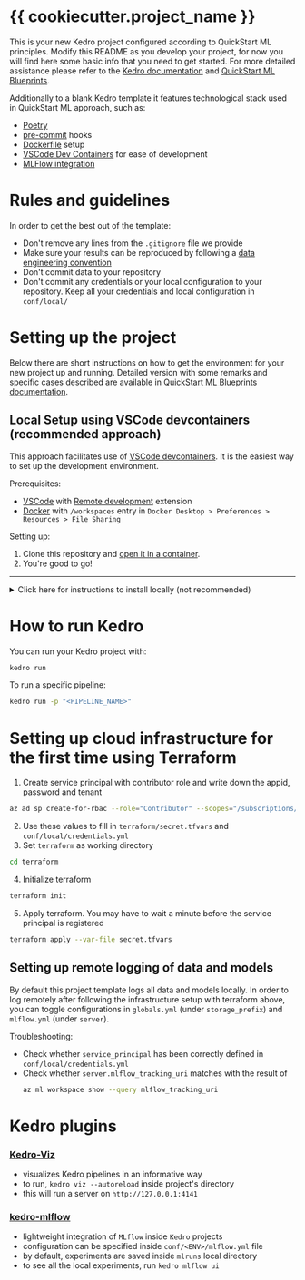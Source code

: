 # {{ cookiecutter.project_name }}

This is your new Kedro project configured according to QuickStart ML principles. Modify this README as you develop your project, for now you will find here some basic info that you need to get started. For more detailed assistance please refer to the [Kedro documentation](https://kedro.readthedocs.io/en/stable/index.html) and [QuickStart ML Blueprints](https://github.com/getindata/quickstart-ml-blueprints).

Additionally to a blank Kedro template it features technological stack used in QuickStart ML approach, such as:
  - [Poetry](https://python-poetry.org/)
  - [pre-commit](https://pre-commit.com/) hooks
  - [Dockerfile](https://docs.docker.com/engine/reference/builder/) setup
  - [VSCode Dev Containers](https://code.visualstudio.com/docs/devcontainers/containers) for ease of development
  - [MLFlow integration](https://kedro-mlflow.readthedocs.io/en/stable/)

# Rules and guidelines

In order to get the best out of the template:

* Don't remove any lines from the `.gitignore` file we provide
* Make sure your results can be reproduced by following a [data engineering convention](https://kedro.readthedocs.io/en/stable/faq/faq.html#what-is-data-engineering-convention)
* Don't commit data to your repository
* Don't commit any credentials or your local configuration to your repository. Keep all your credentials and local configuration in `conf/local/`

# Setting up the project

Below there are short instructions on how to get the environment for your new project up and running. Detailed version with some remarks and specific cases described are available in [QuickStart ML Blueprints documentation](https://github.com/getindata/quickstart-ml-blueprints).

## Local Setup using VSCode devcontainers (recommended approach)
This approach facilitates use of [VSCode devcontainers](https://code.visualstudio.com/docs/devcontainers/containers). It is the easiest way to set up the development environment. 

Prerequisites:
* [VSCode](https://code.visualstudio.com/) with [Remote development](https://marketplace.visualstudio.com/items?itemName=ms-vscode-remote.vscode-remote-extensionpack) extension
* [Docker](https://www.docker.com/) with `/workspaces` entry in `Docker Desktop > Preferences > Resources > File Sharing`

Setting up:
1. Clone this repository and [open it in a container](https://code.visualstudio.com/docs/devcontainers/containers#_quick-start-open-an-existing-folder-in-a-container).
2. You're good to go!

---

<details>
  <summary>Click here for instructions to install locally (not recommended)</summary>

  ## Local Manual Setup

  The project is using pyenv Python version management. It lets you easily install and switch between multiple versions of Python. To install pyenv, follow [these steps](https://github.com/pyenv/pyenv#installation=) for your operating system.

  To install a specific Python version use this command:
  ```bash
  pyenv install 3.8.16
  pyenv shell 3.8.16
  ```

  ### Virtual environment

  It is recommended to create a virtual environment in your project:
  ```
  python -m venv venv
  source ./venv/bin/activate
  ```

  ### Installing dependencies with Poetry

  To install libraries declared in the pyproject.toml you need to have `Poetry` installed. Install it from [here](https://python-poetry.org/docs/#installing-with-the-official-installer) and then run this command:
  ```bash
  poetry install
  ```

  To add and install dependencies with:
  ```bash
  # dependencies
  poetry add <package_name>

  # dev dependencies
  poetry add -D <package_name>
  ```

  ### Setting up Azure CLI
  Login and configure workspace and follow the instructions to log in to azure through the browser using a device code:
  ```bash
  az login --use-device-code
  az account set --subscription {{ cookiecutter.subscription_id }}
  az configure --defaults workspace= {{ cookiecutter.azure_prefix }}-mlw group={{ cookiecutter.azure_prefix }}-rg location={{ cookiecutter.azure_location }}
  ```
</details>

# How to run Kedro

You can run your Kedro project with:

```bash
kedro run
```

To run a specific pipeline:
```bash
kedro run -p "<PIPELINE_NAME>"
```

# Setting up cloud infrastructure for the first time using Terraform

1. Create service principal with contributor role and write down the appid, password and tenant 
```bash
az ad sp create-for-rbac --role="Contributor" --scopes="/subscriptions/{{ cookiecutter.subscription_id }}"
```
2. Use these values to fill in `terraform/secret.tfvars` and `conf/local/credentials.yml`
3. Set `terraform` as working directory
```bash
cd terraform
```
4. Initialize terraform
```bash
terraform init
```
5. Apply terraform. You may have to wait a minute before the service principal is registered
```bash
terraform apply --var-file secret.tfvars
```

## Setting up remote logging of data and models
By default this project template logs all data and models locally. In order to log remotely after following the infrastructure setup with terraform above, you can toggle configurations in `globals.yml` (under `storage_prefix`) and `mlflow.yml` (under `server`).

Troubleshooting:
* Check whether `service_principal` has been correctly defined in `conf/local/credentials.yml`
* Check whether `server.mlflow_tracking_uri` matches with the result of 
  ```bash
  az ml workspace show --query mlflow_tracking_uri
  ```

# Kedro plugins
### [Kedro-Viz](https://github.com/kedro-org/kedro-viz)
- visualizes Kedro pipelines in an informative way
- to run, `kedro viz --autoreload` inside project's directory
- this will run a server on `http://127.0.0.1:4141`


### [kedro-mlflow](https://github.com/Galileo-Galilei/kedro-mlflow)
- lightweight integration of `MLflow` inside `Kedro` projects
- configuration can be specified inside `conf/<ENV>/mlflow.yml` file
- by default, experiments are saved inside `mlruns` local directory
- to see all the local experiments, run `kedro mlflow ui`
